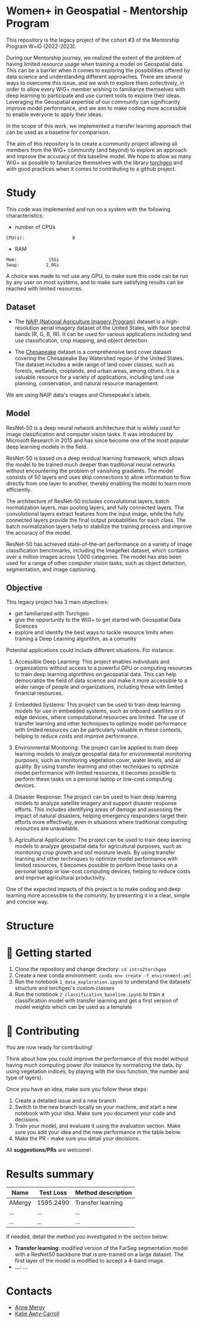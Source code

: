 # Women+ in Geospatial - Mentorship Program

This repository is the legacy project of the cohort #3 of the Mentorship Program W+iG (2022-2023).

During our Mentorship journey, we realized the extent of the problem of having limited resource usage when training a model on Geospatial data. This can be a barrier when it comes to exploring the possibilities offered by data science and understanding different approaches. There are several ways to overcome this issue, and we wish to explore them collectively, in order to allow every WiG+ member wishing to familiarize themselves with deep learning to participate and use current tools to explore their ideas. Leveraging the Geospatial expertise of our community can significantly improve model performance, and we aim to make coding more accessible to enable everyone to apply their ideas.

In the scope of this work, we implemented a transfer learning approach that can be used as a baseline for comparison.

The aim of this repository is to create a community project allowing all members from the WiG+ community (and beyond) to explore an approach and improve the accuracy of this baseline model. We hope to allow as many WiG+ as possible to familiarize themselves with the library [torchgeo](https://torchgeo.readthedocs.io/en/stable/) and with good practices when it comes to contributing to a github project.

# Study

This code was implemented and run on a system with the following characteristics:
- number of CPUs
```
CPU(s):                  8
```
- RAM
```
Mem:            15Gi
Swap:          2,0Gi
```

A choice was made to not use any GPU, to make sure this code can be run by any user on most systems, and to make sure satisfying results can be reached with limited resources. 

## Dataset

- The [NAIP (National Agriculture Imagery Program)](https://catalog.data.gov/dataset/national-agriculture-imagery-program-naip) dataset is a high-resolution aerial imagery dataset of the United States, with four spectral bands (R, G, B, IR). It can be used for various applications including land use classification, crop mapping, and object detection.

- The [Chesapeake](https://www.chesapeakeconservancy.org/wp-content/uploads/2017/01/LandCover101Guide.pdf) dataset is a comprehensive land cover dataset covering the Chesapeake Bay Watershed region of the United States. The dataset includes a wide range of land cover classes, such as forests, wetlands, croplands, and urban areas, among others. It is a valuable resource for a variety of applications, including land use planning, conservation, and natural resource management.

We are using NAIP data's images and Chesepeake's labels. 

## Model

ResNet-50 is a deep neural network architecture that is widely used for image classification and computer vision tasks. It was introduced by Microsoft Research in 2015 and has since become one of the most popular deep learning models in the field.

ResNet-50 is based on a deep residual learning framework, which allows the model to be trained much deeper than traditional neural networks without encountering the problem of vanishing gradients. The model consists of 50 layers and uses skip connections to allow information to flow directly from one layer to another, thereby enabling the model to learn more efficiently.

The architecture of ResNet-50 includes convolutional layers, batch normalization layers, max pooling layers, and fully connected layers. The convolutional layers extract features from the input image, while the fully connected layers provide the final output probabilities for each class. The batch normalization layers help to stabilize the training process and improve the accuracy of the model.

ResNet-50 has achieved state-of-the-art performance on a variety of image classification benchmarks, including the ImageNet dataset, which contains over a million images across 1,000 categories. The model has also been used for a range of other computer vision tasks, such as object detection, segmentation, and image captioning.

## Objective

This legacy project has 3 main objectives:
- get familiarized with Torchgeo
- give the opportunity to the WiG+ to get started with Geospatial Data Sciences
- explore and identify the best ways to tackle resource limits when training a Deep Learning algorithm, as a comunity

Potential applications could include different situations. For instance:
1. Accessible Deep Learning: This project enables individuals and organizations without access to a powerful GPU or computing resources to train deep learning algorithms on geospatial data. This can help democratize the field of data science and make it more accessible to a wider range of people and organizations, including those with limited financial resources.

2. Embedded Systems: This project can be used to train deep learning models for use in embedded systems, such as onboard satellites or in edge devices, where computational resources are limited. The use of transfer learning and other techniques to optimize model performance with limited resources can be particularly valuable in these contexts, helping to reduce costs and improve performance.

3. Environmental Monitoring: The project can be applied to train deep learning models to analyze geospatial data for environmental monitoring purposes, such as monitoring vegetation cover, water levels, and air quality. By using transfer learning and other techniques to optimize model performance with limited resources, it becomes possible to perform these tasks on a personal laptop or low-cost computing devices.

4. Disaster Response: The project can be used to train deep learning models to analyze satellite imagery and support disaster response efforts. This includes identifying areas of damage and assessing the impact of natural disasters, helping emergency responders target their efforts more effectively, even in situations where traditional computing resources are unavailable.

5. Agricultural Applications: The project can be used to train deep learning models to analyze geospatial data for agricultural purposes, such as monitoring crop growth and soil moisture levels. By using transfer learning and other techniques to optimize model performance with limited resources, it becomes possible to perform these tasks on a personal laptop or low-cost computing devices, helping to reduce costs and improve agricultural productivity.

One of the expected impacts of this project is to make coding and deep learning more accessible to the comunity, by presenting it in a clear, simple and concise way. 


# Structure

# :rocket: Getting started

1. Clone the repository and change directory: `cd intro2torchgeo`
2. Create a new conda environment: `conda env create -f environment.yml`
3. Run the notebook `1_data_exploration.ipynb` to understand the datasets' structure and torchgeo's custom classes
4. Run the notebook `2_classification_baseline.ipynb` to train a classification model with transfer learning and get a first version of model weights which can be used as a template


# :pencil: Contributing

You are now ready for contributing!

Think about how you could improve the performance of this model without having much computing power (for instance by normalizing the data, by using vegetation indices, by playing with the loss function, the number and type of layers).

Once you have an idea, make sure you follow these steps:
1. Create a detailed issue and a new branch
2. Switch to the new branch locally on your machine, and start a new notebook with your idea. Make sure you document your code and decisions.
3. Train your model, and evaluate it using the evaluation section. Make sure you add your idea and the new performance in the table below.
4. Make the PR - make sure you detail your decisions.

All **suggestions/PRs** are welcome!

# Results summary

| Name | Test Loss | Method description |
|--------|--------|--------|
| AMergy | 1595.2490 | Transfer learning |
| ... | ... | ... |
| ... | ... | ... |

If needed, detail the method you investigated in the section below:
- **Transfer learning**: modified version of the FarSeg segmentation model with a ResNet50 backbone that is pre-trained on a large dataset. The first layer of the model is modified to accept a 4-band image.
- **...**: ...

# Contacts

- [Anne Mergy](https://github.com/AMergy)
- [Katie Awty-Carroll](https://github.com/klh5)
